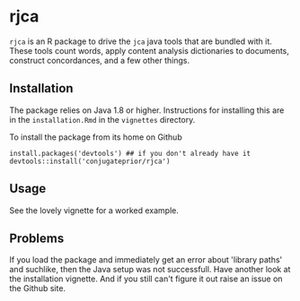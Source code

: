 # rjca

`rjca` is an R package to drive the `jca` java tools that are bundled with it.  These tools count words, apply content analysis dictionaries to documents, construct concordances, and a few other things.

## Installation

The package relies on Java 1.8 or higher.  Instructions for installing this are in the `installation.Rmd` in the `vignettes` directory.

To install the package from its home on Github

    install.packages('devtools') ## if you don't already have it
    devtools::install('conjugateprior/rjca')

## Usage

See the lovely vignette for a worked example.

## Problems

If you load the package and immediately get an error about 'library paths' and suchlike, then the Java setup was not successfull.  Have another look at the installation vignette.  And if you still can't figure it out raise an issue on the Github site.

